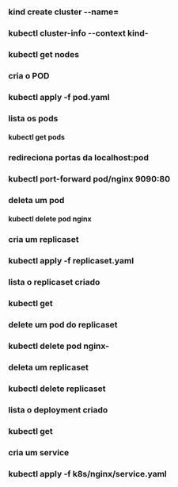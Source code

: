### kind create cluster --name=<name>
### kubectl cluster-info --context kind-<name>
### kubectl get nodes

### cria o POD
### kubectl apply -f pod.yaml

### lista os pods
#### kubectl get pods

### redireciona portas da localhost:pod
### kubectl port-forward pod/nginx 9090:80

### deleta um pod
#### kubectl delete pod nginx

### cria um replicaset
### kubectl apply -f replicaset.yaml

### lista o replicaset criado
### kubectl get <replicaset>

### delete um pod do replicaset
### kubectl delete pod nginx-<fq94d>

### deleta um replicaset
### kubectl delete replicaset <nome>

### lista o deployment criado
### kubectl get <deployment>

### cria um service
### kubectl apply -f k8s/nginx/service.yaml

